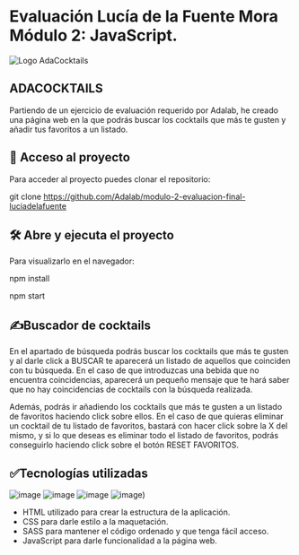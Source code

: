 # Evaluación Lucía de la Fuente Mora Módulo 2: JavaScript.
![Logo AdaCocktails](https://github.com/Adalab/modulo-2-evaluacion-final-luciadelafuente/assets/161826787/11e453b5-f81c-4df2-a27a-734a7a426951)

## **ADACOCKTAILS** 

Partiendo de un ejercicio de evaluación requerido por Adalab, he creado una página web en la que podrás buscar los cocktails que más te gusten y añadir tus favoritos a un listado.

## 📁 **Acceso al proyecto**

Para acceder al proyecto puedes clonar el repositorio:

git clone https://github.com/Adalab/modulo-2-evaluacion-final-luciadelafuente

## 🛠️ **Abre y ejecuta el proyecto**
Para visualizarlo en el navegador:

npm install

npm start

## ​✍️​**Buscador de cocktails**

En el apartado de búsqueda podrás buscar los cocktails que más te gusten y al darle click a BUSCAR te aparecerá un listado de aquellos que coinciden con tu búsqueda. En el caso de que introduzcas una bebida que no encuentra coincidencias, aparecerá un pequeño mensaje que te hará saber que no hay coincidencias de cocktails con la búsqueda realizada.

Además, podrás ir añadiendo los cocktails que más te gusten a un listado de favoritos haciendo click sobre ellos. En el caso de que quieras eliminar un cocktail de tu listado de favoritos, bastará con hacer click sobre la X del mismo, y si lo que deseas es eliminar todo el listado de favoritos, podrás conseguirlo haciendo click sobre el botón RESET FAVORITOS.

## ✅**Tecnologías utilizadas**
![image](https://github.com/Adalab/modulo-2-evaluacion-final-luciadelafuente/assets/161826787/0a537936-2c7b-42a7-be65-2f23d318f7f3)
![image](https://github.com/Adalab/modulo-2-evaluacion-final-luciadelafuente/assets/161826787/001b1aeb-99ab-4d35-9ab1-e6b1893e76dc)
![image](https://github.com/Adalab/modulo-2-evaluacion-final-luciadelafuente/assets/161826787/9306a385-437d-45d1-807d-b7b110ec0c89)
![image)](https://github.com/Adalab/modulo-2-evaluacion-final-luciadelafuente/assets/161826787/869ca967-b749-47b9-bb10-df6157cc239f)


- HTML utilizado para crear la estructura de la aplicación.
- CSS para darle estilo a la maquetación.
- SASS para mantener el código ordenado y que tenga fácil acceso.
- JavaScript para darle funcionalidad a la página web.
